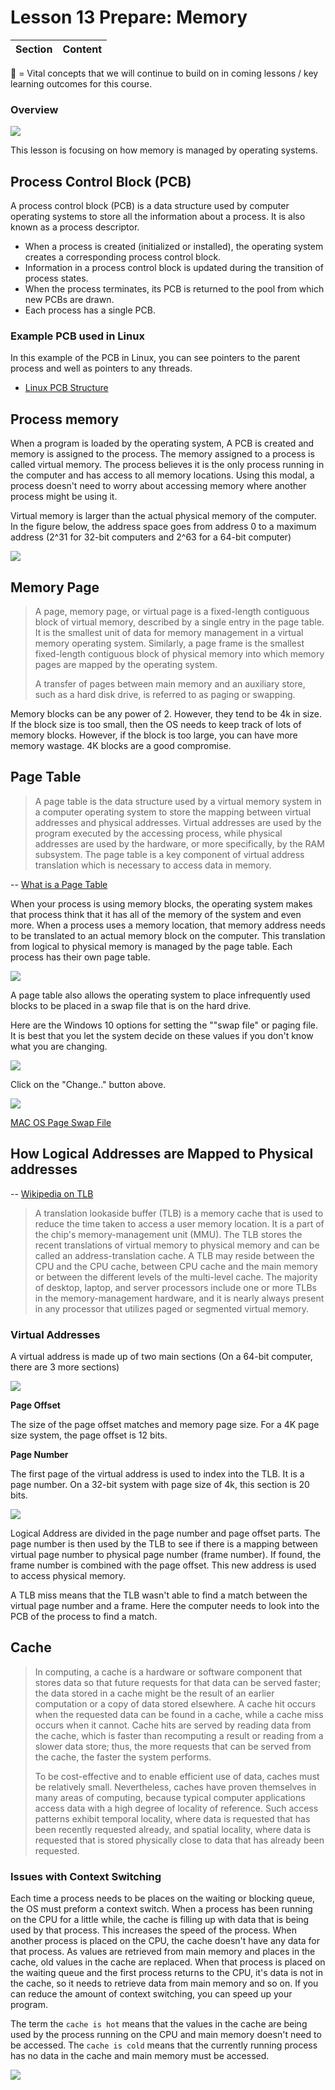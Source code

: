 # Lesson 13 Prepare: Memory

Section | Content
--- | ---

:key: = Vital concepts that we will continue to build on in coming lessons / key learning outcomes for this course.

### Overview

![](../site/banner.png)

This lesson is focusing on how memory is managed by operating systems.

## Process Control Block (PCB)

A process control block (PCB) is a data structure used by computer operating systems to store all the information about a process. It is also known as a process descriptor.

- When a process is created (initialized or installed), the operating system creates a corresponding process control block.
- Information in a process control block is updated during the transition of process states.
- When the process terminates, its PCB is returned to the pool from which new PCBs are drawn.
- Each process has a single PCB.

### Example PCB used in Linux

In this example of the PCB in Linux, you can see pointers to the parent process and well as pointers to any threads.

- [Linux PCB Structure](https://web.cs.wpi.edu/~claypool/courses/3013-A02/samples/linux-pcb.c)

## Process memory

When a program is loaded by the operating system, A PCB is created and memory is assigned to the process.  The memory assigned to a process is called virtual memory.  The process believes it is the only process running in the computer and has access to all memory locations.  Using this modal, a process doesn't need to worry about accessing memory where another process might be using it.  

Virtual memory is larger than the actual physical memory of the computer.  In the figure below, the address space goes from address 0 to a maximum address (2^31 for 32-bit computers and 2^63 for a 64-bit computer)

![](process_memory.jpg)

## Memory Page

> A page, memory page, or virtual page is a fixed-length contiguous block of virtual memory, described by a single entry in the page table. It is the smallest unit of data for memory management in a virtual memory operating system. Similarly, a page frame is the smallest fixed-length contiguous block of physical memory into which memory pages are mapped by the operating system.
> 
> A transfer of pages between main memory and an auxiliary store, such as a hard disk drive, is referred to as paging or swapping.

Memory blocks can be any power of 2.  However, they tend to be 4k in size.  If the block size is too small, then the OS needs to keep track of lots of memory blocks.  However, if the block is too large, you can have more memory wastage.  4K blocks are a good compromise.


## Page Table

> A page table is the data structure used by a virtual memory system in a computer operating system to store the mapping between virtual addresses and physical addresses. Virtual addresses are used by the program executed by the accessing process, while physical addresses are used by the hardware, or more specifically, by the RAM subsystem. The page table is a key component of virtual address translation which is necessary to access data in memory.

-- [What is a Page Table](https://en.wikipedia.org/wiki/Page_table)

When your process is using memory blocks, the operating system makes that process think that it has all of the memory of the system and even more.  When a process uses a memory location, that memory address needs to be translated to an actual memory block on the computer.  This translation from logical to physical memory is managed by the page table.  Each process has their own page table.  

![](page_table.png)

A page table also allows the operating system to place infrequently used blocks to be placed in a swap file that is on the hard drive.

Here are the Windows 10 options for setting the ""swap file" or paging file.  It is best that you let the system decide on these values if you don't know what you are changing.

![](performance_options.png)

Click on the "Change.." button above.

![](performance_options2.png)

[MAC OS Page Swap File](https://apple.stackexchange.com/questions/399878/how-do-i-increase-size-of-virtual-memory-in-mac-os-catalina)


## How Logical Addresses are Mapped to Physical addresses

-- [Wikipedia on TLB](https://en.wikipedia.org/wiki/Translation_lookaside_buffer)

> A translation lookaside buffer (TLB) is a memory cache that is used to reduce the time taken to access a user memory location. It is a part of the chip's memory-management unit (MMU). The TLB stores the recent translations of virtual memory to physical memory and can be called an address-translation cache. A TLB may reside between the CPU and the CPU cache, between CPU cache and the main memory or between the different levels of the multi-level cache. The majority of desktop, laptop, and server processors include one or more TLBs in the memory-management hardware, and it is nearly always present in any processor that utilizes paged or segmented virtual memory.

### Virtual Addresses

A virtual address is made up of two main sections (On a 64-bit computer, there are 3 more sections)

![](address_space_translate.png)

**Page Offset**

The size of the page offset matches and memory page size.  For a 4K page size system, the page offset is 12 bits.

**Page Number**

The first page of the virtual address is used to index into the TLB.  It is a page number.  On a 32-bit system with page size of 4k, this section is 20 bits.

![](paging_tlb.png)

Logical Address are divided in the page number and page offset parts.  The page number is then used by the TLB to see if there is a mapping between virtual page number to physical page number (frame number).  If found, the frame number is combined with the page offset.  This new address is used to access physical memory.

A TLB miss means that the TLB wasn't able to find a match between the virtual page number and a frame.  Here the computer needs to look into the PCB of the process to find a match.

## Cache

> In computing, a cache is a hardware or software component that stores data so that future requests for that data can be served faster; the data stored in a cache might be the result of an earlier computation or a copy of data stored elsewhere. A cache hit occurs when the requested data can be found in a cache, while a cache miss occurs when it cannot. Cache hits are served by reading data from the cache, which is faster than recomputing a result or reading from a slower data store; thus, the more requests that can be served from the cache, the faster the system performs.
> 
> To be cost-effective and to enable efficient use of data, caches must be relatively small. Nevertheless, caches have proven themselves in many areas of computing, because typical computer applications access data with a high degree of locality of reference. Such access patterns exhibit temporal locality, where data is requested that has been recently requested already, and spatial locality, where data is requested that is stored physically close to data that has already been requested.

### Issues with Context Switching

Each time a process needs to be places on the waiting or blocking queue, the OS must preform a context switch.  When a process has been running on the CPU for a little while, the cache is filling up with data that is being used by that process.  This increases the speed of the process.  When another process is placed on the CPU, the cache doesn't have any data for that process.  As values are retrieved from main memory and places in the cache, old values in the cache are replaced.  When that process is placed on the waiting queue and the first process returns to the CPU, it's data is not in the cache, so it needs to retrieve data from main memory and so on.  If you can reduce the amount of context switching, you can speed up your program.

The term the `cache is hot` means that the values in the cache are being used by the process running on the CPU and main memory doesn't need to be accessed.  The `cache is cold` means that the currently running process has no data in the cache and main memory must be accessed.

![](cache.png)
